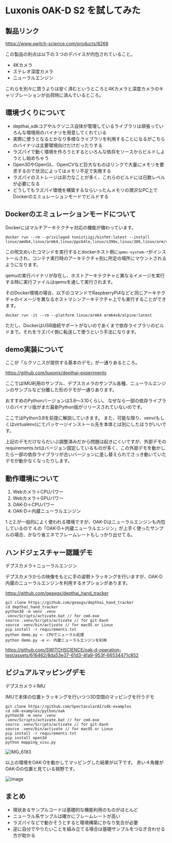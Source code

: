 # Luxonis OAK-D S2 を試してみた

## 製品リンク

https://www.switch-science.com/products/8268

この製品の利点は以下の３つのデバイスが内包されていること。

- 4Kカメラ
- ステレオ深度カメラ
- ニューラルエンジン

これらを別々に買うよりは安く済むというところと4Kカメラと深度カメラのキャリブレーションが出荷時に済んでいるところ。

## 環境づくりについて

- depthai_sdkコアやルクソニス自体が管理しているライブラリは頑張っていろんな環境用のバイナリを用意してくれている
- 実際に使うとなるとかなり多様なライブラリを利用することになるがこちらのバイナリは主要環境向けだけだったりする
- ラズパイで動く環境を作ろうとするといろんな依存をソースからビルドしようとし始めちゃう
- Open3DやOpenGL、OpenCVなど巨大なものはリンクで大量にメモリを要求するので状況によってはメモリ不足で失敗する
- ラズパイのストレージは非力なことが多く、これらのビルドには日数レベルが必要になる
- どうしてもラズパイ環境を構築するならいったんメモリの潤沢なPC上でDockerのエミュレーションモードでビルドする

## Dockerのエミュレーションモードについて

Dockerにはマルチアーキテクチャ対応の機能が備わっています。

```
docker run --rm --privileged tonistiigi/binfmt:latest --install linux/amd64,linux/arm64,linux/ppc64le,linux/s390x,linux/386,linux/arm/v7,linux/arm/v6
```
この呪文めいたコマンドを実行するとdockerホスト側に`qemu-system-*`がインストールされ、コンテナ実行時のアーキテクチャ別に所定の場所にマウントされるようになります。

qemuの実行バイナリが存在し、ホストアーキテクチャと異なるイメージを実行する時に実行ファイルはqemuを通して実行されます。

そのDocker環境の場合、以下のコマンドでRaspberryPi4などと同じアーキテクチャのイメージを異なるホストマシンアーキテクチャ上でも実行することができます。
```
docker run -it --rm --platform linux/arm64 arm64v8/alpine:latest
```

ただし、DockerはUSB接続サポートがないのであくまで依存ライブラリのビルドまで。それをラズパイ側に転送して使うという手法になります。

## demo実装について

ここが「ルクソニスが提供する基本のデモ」が一通りあるところ。

https://github.com/luxonis/depthai-experiments

ここではIMU利用のサンプル、デプスカメラのサンプル各種、ニューラルエンジンのサンプルなど分離した形のデモが一通りあります。

おすすめのPythonバージョンは3.8～3.10くらい。
なぜなら一部の依存ライブラリのバイナリ版がまだ最新Python版がリリースされていないのです。

ここではPython3.8を前提に解説していきます。
また、可能な限り、venv(もしくはvirtualenv)にてパッケージインストール先を本体とは別にしたほうがいいです。

上記のデモだけならだいぶ調整済みだから問題は起きにくいですが、外部デモのrequirements.txtはバージョン固定しているものが多く、この外部デモを動かしたら一部の依存ライブラリが古いバージョンに差し替えられてさっき動いていたデモが動かなくなったりします。

## 動作環境について

1. Webカメラ＋CPUパワー
2. Webカメラ＋GPUパワー
3. OAK-D＋CPUパワー
4. OAK-D＋内蔵ニューラルエンジン

1.と2.が一般的によく使われる環境ですが、OAK-Dはニューラルエンジンも内包しているので
4.の「OAK-D＋内蔵ニューラルエンジン」が上手く使ったサンプルの場合、かなり省エネでフレームレートもしっかり出せてる。

## ハンドジェスチャー認識デモ

デプスカメラ＋ニューラルエンジン

デプスカメラからの映像をもとに手の姿勢トラッキングを行いますが、OAK-D内蔵のニューラルエンジンを利用するオプションがあります。

https://github.com/geaxgx/depthai_hand_tracker

```
git clone https://github.com/geaxgx/depthai_hand_tracker
cd depthai_hand_tracker
python38 -m venv .venv
.venv/Scripts/activate.bat // for cmd.exe
source .venv/Scripts/activate // for git-bash
source .venv/bin/activate // for macOS or Linux
pip install -r requirements.txt
python demo.py <- CPUでニューラル処理
python demo.py -e <- 内蔵ニューラルエンジンを利用
```

https://github.com/SWITCHSCIENCE/oak-d-operation-test/assets/616462/8da53e37-61d3-4fa9-953f-66534471c852


## ビジュアルマッピングデモ

デプスカメラ＋IMU

IMUで本体の位置トラッキングを行いつつ3D空間のマッピングを行うデモ

```
git clone https://github.com/SpectacularAI/sdk-examples
cd sdk-examples/python/oak
python38 -m venv .venv
.venv/Scripts/activate.bat // for cmd.exe
source .venv/Scripts/activate // for git-bash
source .venv/bin/activate // for macOS or Linux
pip install -r requirements.txt
pip install open3d
python mapping_visu.py
```

![IMG_6183](https://github.com/SWITCHSCIENCE/oak-d-operation-test/assets/616462/21919980-3ddb-4f71-983a-39ba7c6d7723)

以上の環境をOAK-Dを動かしてマッピングした結果が以下です。
赤い４角錐がOAK-Dの位置と見ている視野です。

![image](https://github.com/SWITCHSCIENCE/oak-d-operation-test/assets/616462/946dee70-5152-4293-be42-3427e159fc2d)

## まとめ

- 現状あるサンプルコードは基礎的な機能利用のものがほとんど
- ニューラル系サンプルは確かにフレームレートが高い
- ラズパイなどで動かそうとすると環境構築にかなり気合が必要
- 逆に自分でやりたいことを組み立てる場合は基礎サンプルをつなぎ合わせる方が助かる
